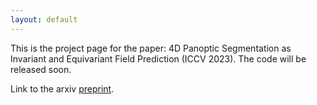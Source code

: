 ```yaml
---
layout: default
---
```


This is the project page for the paper: 4D Panoptic Segmentation as Invariant and Equivariant Field Prediction (ICCV 2023). The code will be released soon. 

Link to the arxiv [preprint](https://arxiv.org/abs/2303.15651). 
